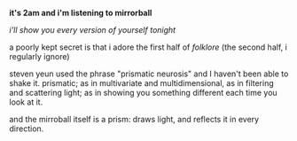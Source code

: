 **it's 2am and i'm listening to mirrorball**



*i'll show you every version of yourself tonight*



a poorly kept secret is that i adore the first half of *folklore* (the second half, i regularly ignore)



steven yeun used the phrase "prismatic neurosis" and I haven't been able to shake it. prismatic; as in multivariate and multidimensional, as in filtering and scattering light; as in showing you something different each time you look at it. 



and the mirroball itself is a prism: draws light, and reflects it in every direction. 